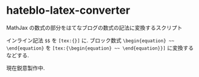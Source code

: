 # hateblo-latex-converter
MathJax の数式の部分をはてなブログの数式の記法に変換するスクリプト

インライン記法 `$$` を `[tex:{}]` に. ブロック数式 `\begin{equation} ~~ \end{equation}` を `[tex:{\begin{equation} ~~ \end{equation}}]` に変換するなどする.

現在鋭意製作中.
